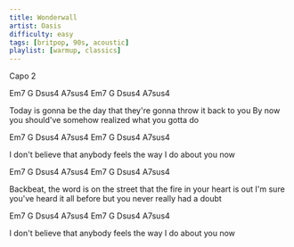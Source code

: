 ```yaml
---
title: Wonderwall
artist: Oasis
difficulty: easy
tags: [britpop, 90s, acoustic]
playlist: [warmup, classics]
---
```


Capo 2

Em7 G Dsus4 A7sus4
Em7 G Dsus4 A7sus4

Today is gonna be the day that they're gonna throw it back to you
By now you should've somehow realized what you gotta do

Em7 G Dsus4 A7sus4
Em7 G Dsus4 A7sus4

I don't believe that anybody feels the way I do about you now

Em7 G Dsus4 A7sus4
Em7 G Dsus4 A7sus4

Backbeat, the word is on the street that the fire in your heart is out
I'm sure you've heard it all before but you never really had a doubt

Em7 G Dsus4 A7sus4
Em7 G Dsus4 A7sus4

I don't believe that anybody feels the way I do about you now
